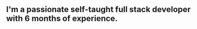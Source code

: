 I'm a passionate self-taught full stack developer with 6 months of experience.
- 

<!---
SaiAnand9393/SaiAnand9393 is a ✨ special ✨ repository because its `README.md` (this file) appears on your GitHub profile.
You can click the Preview link to take a look at your changes.
--->
